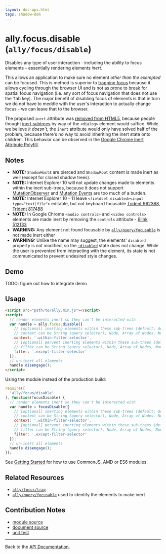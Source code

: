 ```yaml
---
layout: doc-api.html
tags: shadow-dom
---
```


# ally.focus.disable (`ally/focus/disable`)

Disables any type of user interaction - including the ability to focus elements - essentially rendering elements *inert*.

This allows an application to make sure no element *other than the exempted* can be focused. This is method is superior to [trapping focus](trap.md) because it allows cycling through the browser UI and is not as prone to break for spatial focus navigation (i.e. any sort of focus navigation that does not use the <kbd>Tab</kbd> key). The major benefit of disabling focus of elements is that in turn we do not have to meddle with the user's interaction to actually change focus - we can leave that to the browser.

The proposed `inert` attribute was [removed from HTML5](https://html5.org/r/8536), because people thought [inert subtrees](http://www.w3.org/html/wg/drafts/html/master/editing.html#inert-subtrees) by way of the `<dialog>` element would suffice. While we believe *it doesn't*, the `inert` attribute would only have solved half of the problem, because there's no way to avoid inheriting the inert state onto children. This behavior can be observed in the [Google Chrome Inert Attribute Polyfill](https://github.com/GoogleChrome/inert-polyfill).


## Notes

* **NOTE:** `ShadowHost`s are pierced and `ShadowRoot` content is made inert as well (except for closed shadow trees).
* **NOTE:** Internet Explorer 10 will not update changes made to elements within the inert sub-trees, because it does not support [MutationObserver](https://developer.mozilla.org/en-US/docs/Web/API/MutationObserver) and [Mutation Events](https://developer.mozilla.org/en-US/docs/Web/Guide/Events/Mutation_events) are too much of a burden.
* **NOTE:** Internet Explorer 10 - 11 leave `<fieldset disabled><input type="text|file">` editable, but not keyboard focusable [Trident 962368](https://connect.microsoft.com/IE/feedbackdetail/view/962368), [Trident 817488](https://connect.microsoft.com/IE/feedbackdetail/view/817488)
* **NOTE:** In Google Chrome `<audio controls>` and `<video controls>` elements are made inert by removing the `controls` attribute - [Blink 512133](https://code.google.com/p/chromium/issues/detail?id=512133)
* **WARNING:** Any element not found focusable by [`ally/query/focusable`](../query/focusable.md#Notes) is not made inert either
* **WARNING:** Unlike the name may suggest, the elements' `disabled` property is *not* modified, so the [`:disabled`](https://developer.mozilla.org/en-US/docs/Web/CSS/%3Adisabled) state does not change. While the user is prevented from interacting with the element, its state is not communicated to prevent undesired style changes.



## Demo

TODO: figure out how to integrate demo


## Usage

```html
<script src="path/to/ally.min.js"></script>
<script>
  // render elements inert so they can't be interacted with
  var handle = ally.focus.disable({
    // [optional] inerting elements within these sub-trees (default: document)
    // context can be String (query selector), Node, Array of Nodes, NodeList, HTMLCollection
    context: '.within-filter-selector',
    // [optional] pervent inerting elements within these sub-trees (default: null)
    // filter can be String (query selector), Node, Array of Nodes, NodeList, HTMLCollection
    filter: '.except-filter-selector'
  });
  // un-inert all elements
  handle.disengage();
</script>
```

Using the module instead of the production build:

```js
require([
  'ally/focus/disable'
], function(focusDisable) {
  // render elements inert so they can't be interacted with
  var handle = focusDisable({
    // [optional] inerting elements within these sub-trees (default: document)
    // context can be String (query selector), Node, Array of Nodes, NodeList, HTMLCollection
    context: '.within-filter-selector',
    // [optional] pervent inerting elements within these sub-trees (default: null)
    // filter can be String (query selector), Node, Array of Nodes, NodeList, HTMLCollection
    filter: '.except-filter-selector'
  });
  // un-inert all elements
  handle.disengage();
});
```

See [Getting Started](../../getting-started.md) for how to use CommonJS, AMD or ES6 modules.


## Related Resources

* [`ally/focus/trap`](trap.md)
* [`ally/query/focusable`](../query/focusable.md) used to identify the elements to make inert


## Contribution Notes

* [module source](https://github.com/medialize/ally.js/blob/master/src/focus/disable.js)
* [document source](https://github.com/medialize/ally.js/blob/master/docs/api/focus/disable.md)
* [unit test](https://github.com/medialize/ally.js/blob/master/test/unit/focus.disable.test.js)


---

Back to the [API Documentation](../README.md).

